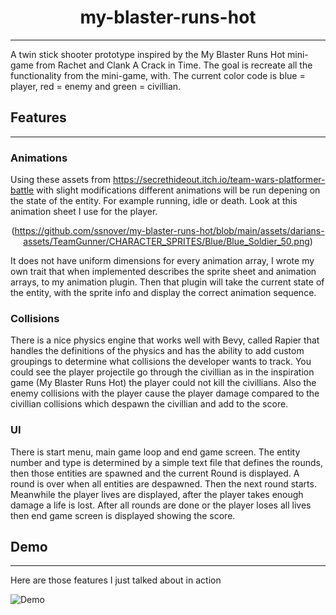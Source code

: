 <div align="center">

# my-blaster-runs-hot
---
</div>

A twin stick shooter prototype inspired by the My Blaster Runs Hot mini-game from Rachet and Clank A Crack in Time. The goal is recreate all the functionality from the mini-game, with. The current color code is blue = player, red = enemy and green = civillian.

## Features 
---

### Animations

Using these assets from <https://secrethideout.itch.io/team-wars-platformer-battle> with slight modifications different animations will be run depening on the state of the entity. For example running, idle or death. Look at this animation sheet I use for the player. 

<div align="center">

(https://github.com/ssnover/my-blaster-runs-hot/blob/main/assets/darians-assets/TeamGunner/CHARACTER_SPRITES/Blue/Blue_Soldier_50.png)

</div>

It does not have uniform dimensions for every animation array, I wrote my own trait that when implemented describes the sprite sheet and animation arrays, to my animation plugin. Then that plugin will take the current state of the entity, with the sprite info and display the correct animation sequence.

### Collisions 

There is a nice physics engine that works well with Bevy, called Rapier that handles the definitions of the physics and has the ability to add custom groupings to determine what collisions the developer wants to track. You could see the player projectile go through the civillian as in the inspiration game (My Blaster Runs Hot) the player could not kill the civillians. Also the enemy collisions with the player cause the player damage compared to the civillian collisions which despawn the civillian and add to the score.

### UI

There is start menu, main game loop and end game screen. The entity number and type is determined by a simple text file that defines the rounds, then those entities are spawned and the current Round is displayed. A round is over when all entities are despawned. Then the next round starts. Meanwhile the player lives are displayed, after the player takes enough damage a life is lost. After all rounds are done or the player loses all lives then end game screen is displayed showing the score.

## Demo
---

Here are those features I just talked about in action

![Demo](https://github.com/ssnover/my-blaster-runs-hot/blob/demo/my-blaster-runs-hot.gif)

